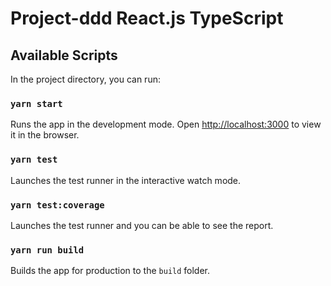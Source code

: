 # Project-ddd React.js TypeScript

## Available Scripts

In the project directory, you can run:

### `yarn start`

Runs the app in the development mode.
Open [http://localhost:3000](http://localhost:3000) to view it in the browser.

### `yarn test`

Launches the test runner in the interactive watch mode.

### `yarn test:coverage`

Launches the test runner and you can be able to see the report.

### `yarn run build`

Builds the app for production to the `build` folder.
